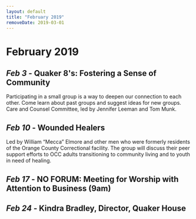 ```yaml
---
layout: default
title: "February 2019"
removeDate: 2019-03-01
---
```


# February 2019

## _Feb 3_ - Quaker 8's: Fostering a Sense of Community

Participating in a small group is a way to deepen our connection to each other.
Come learn about past groups and suggest ideas for new groups. Care and Counsel
Committee, led by Jennifer Leeman and Tom Munk.

## _Feb 10_ - Wounded Healers

Led by William “Mecca” Elmore and other men who were formerly residents of the Orange County Correctional facility. The group will discuss their peer support efforts to OCC adults transitioning to community living and to youth in need of healing.

## _Feb 17_ - NO FORUM: Meeting for Worship with Attention to Business (9am)

## _Feb 24_ - Kindra Bradley, Director, Quaker House

